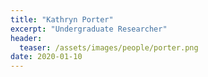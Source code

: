 ```yaml
---
title: "Kathryn Porter"
excerpt: "Undergraduate Researcher"
header:
  teaser: /assets/images/people/porter.png
date: 2020-01-10
---
```

